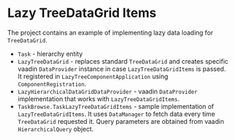 # Lazy TreeDataGrid Items

The project contains an example of implementing lazy data loading for `TreeDataGrid`.

* `Task` - hierarchy entity
* `LazyTreeDataGrid` - replaces standard `TreeDataGrid` and creates specific vaadin `DataProvider` instance in case `LazyTreeDataGridItems` is passed. It registered in `LazyTreeComponentApplication` using `ComponentRegistration`.
* `LazyHierarchicalDataGridDataProvider` - vaadin `DataProvider` implementation that works with `LazyTreeDataGridItems`.
* `TaskBrowse.TaskLazyTreeDataGridItems` - sample implementation of `LazyTreeDataGridItems`. It uses `DataManager` to fetch data every time `TreeDataGrid` requested it. Query parameters are obtained from vaadin `HierarchicalQuery` object.